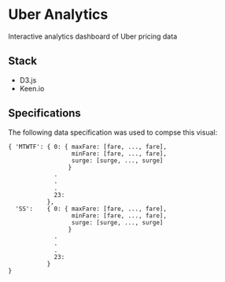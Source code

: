 # Uber Analytics #
Interactive analytics dashboard of Uber pricing data

## Stack ##
- D3.js
- Keen.io

## Specifications ##
The following data specification was used to compse this visual:
```
{ 'MTWTF': { 0: { maxFare: [fare, ..., fare],
                  minFare: [fare, ..., fare],
                  surge: [surge, ..., surge]
                 }
             .
             .
             .
             23:
           },
  'SS':    { 0: { maxFare: [fare, ..., fare],
                  minFare: [fare, ..., fare],
                  surge: [surge, ..., surge]
                 }
             .
             .
             .
             23:
           }
}
```